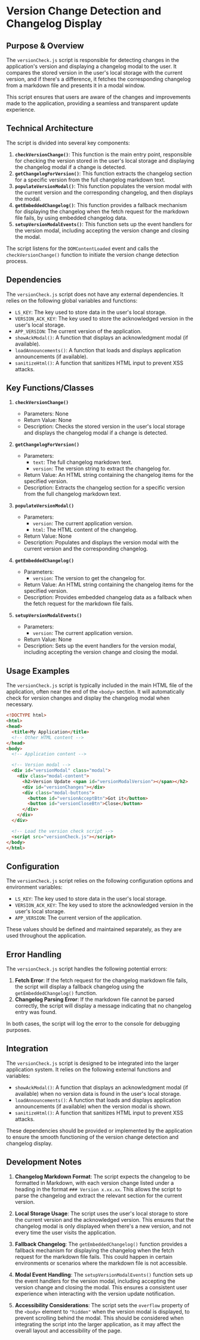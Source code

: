 # Version Change Detection and Changelog Display

## Purpose & Overview

The `versionCheck.js` script is responsible for detecting changes in the application's version and displaying a changelog modal to the user. It compares the stored version in the user's local storage with the current version, and if there's a difference, it fetches the corresponding changelog from a markdown file and presents it in a modal window.

This script ensures that users are aware of the changes and improvements made to the application, providing a seamless and transparent update experience.

## Technical Architecture

The script is divided into several key components:

1. **`checkVersionChange()`**: This function is the main entry point, responsible for checking the version stored in the user's local storage and displaying the changelog modal if a change is detected.
2. **`getChangelogForVersion()`**: This function extracts the changelog section for a specific version from the full changelog markdown text.
3. **`populateVersionModal()`**: This function populates the version modal with the current version and the corresponding changelog, and then displays the modal.
4. **`getEmbeddedChangelog()`**: This function provides a fallback mechanism for displaying the changelog when the fetch request for the markdown file fails, by using embedded changelog data.
5. **`setupVersionModalEvents()`**: This function sets up the event handlers for the version modal, including accepting the version change and closing the modal.

The script listens for the `DOMContentLoaded` event and calls the `checkVersionChange()` function to initiate the version change detection process.

## Dependencies

The `versionCheck.js` script does not have any external dependencies. It relies on the following global variables and functions:

- `LS_KEY`: The key used to store data in the user's local storage.
- `VERSION_ACK_KEY`: The key used to store the acknowledged version in the user's local storage.
- `APP_VERSION`: The current version of the application.
- `showAckModal()`: A function that displays an acknowledgment modal (if available).
- `loadAnnouncements()`: A function that loads and displays application announcements (if available).
- `sanitizeHtml()`: A function that sanitizes HTML input to prevent XSS attacks.

## Key Functions/Classes

1. **`checkVersionChange()`**
   - Parameters: None
   - Return Value: None
   - Description: Checks the stored version in the user's local storage and displays the changelog modal if a change is detected.

1. **`getChangelogForVersion()`**
   - Parameters:
     - `text`: The full changelog markdown text.
     - `version`: The version string to extract the changelog for.
   - Return Value: An HTML string containing the changelog items for the specified version.
   - Description: Extracts the changelog section for a specific version from the full changelog markdown text.

1. **`populateVersionModal()`**
   - Parameters:
     - `version`: The current application version.
     - `html`: The HTML content of the changelog.
   - Return Value: None
   - Description: Populates and displays the version modal with the current version and the corresponding changelog.

1. **`getEmbeddedChangelog()`**
   - Parameters:
     - `version`: The version to get the changelog for.
   - Return Value: An HTML string containing the changelog items for the specified version.
   - Description: Provides embedded changelog data as a fallback when the fetch request for the markdown file fails.

1. **`setupVersionModalEvents()`**
   - Parameters:
     - `version`: The current application version.
   - Return Value: None
   - Description: Sets up the event handlers for the version modal, including accepting the version change and closing the modal.

## Usage Examples

The `versionCheck.js` script is typically included in the main HTML file of the application, often near the end of the `<body>` section. It will automatically check for version changes and display the changelog modal when necessary.

```html
<!DOCTYPE html>
<html>
<head>
  <title>My Application</title>
  <!-- Other HTML content -->
</head>
<body>
  <!-- Application content -->

  <!-- Version modal -->
  <div id="versionModal" class="modal">
    <div class="modal-content">
      <h2>Version Update <span id="versionModalVersion"></span></h2>
      <div id="versionChanges"></div>
      <div class="modal-buttons">
        <button id="versionAcceptBtn">Got it</button>
        <button id="versionCloseBtn">Close</button>
      </div>
    </div>
  </div>

  <!-- Load the version check script -->
  <script src="versionCheck.js"></script>
</body>
</html>
```

## Configuration

The `versionCheck.js` script relies on the following configuration options and environment variables:

- `LS_KEY`: The key used to store data in the user's local storage.
- `VERSION_ACK_KEY`: The key used to store the acknowledged version in the user's local storage.
- `APP_VERSION`: The current version of the application.

These values should be defined and maintained separately, as they are used throughout the application.

## Error Handling

The `versionCheck.js` script handles the following potential errors:

1. **Fetch Error**: If the fetch request for the changelog markdown file fails, the script will display a fallback changelog using the `getEmbeddedChangelog()` function.
2. **Changelog Parsing Error**: If the markdown file cannot be parsed correctly, the script will display a message indicating that no changelog entry was found.

In both cases, the script will log the error to the console for debugging purposes.

## Integration

The `versionCheck.js` script is designed to be integrated into the larger application system. It relies on the following external functions and variables:

- `showAckModal()`: A function that displays an acknowledgment modal (if available) when no version data is found in the user's local storage.
- `loadAnnouncements()`: A function that loads and displays application announcements (if available) when the version modal is shown.
- `sanitizeHtml()`: A function that sanitizes HTML input to prevent XSS attacks.

These dependencies should be provided or implemented by the application to ensure the smooth functioning of the version change detection and changelog display.

## Development Notes

1. **Changelog Markdown Format**: The script expects the changelog to be formatted in Markdown, with each version change listed under a heading in the format `### Version x.xx.xx`. This allows the script to parse the changelog and extract the relevant section for the current version.

1. **Local Storage Usage**: The script uses the user's local storage to store the current version and the acknowledged version. This ensures that the changelog modal is only displayed when there's a new version, and not every time the user visits the application.

1. **Fallback Changelog**: The `getEmbeddedChangelog()` function provides a fallback mechanism for displaying the changelog when the fetch request for the markdown file fails. This could happen in certain environments or scenarios where the markdown file is not accessible.

1. **Modal Event Handling**: The `setupVersionModalEvents()` function sets up the event handlers for the version modal, including accepting the version change and closing the modal. This ensures a consistent user experience when interacting with the version update notification.

1. **Accessibility Considerations**: The script sets the `overflow` property of the `<body>` element to `"hidden"` when the version modal is displayed, to prevent scrolling behind the modal. This should be considered when integrating the script into the larger application, as it may affect the overall layout and accessibility of the page.
